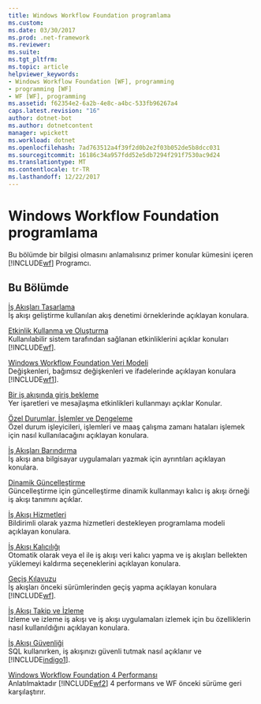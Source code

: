 ```yaml
---
title: Windows Workflow Foundation programlama
ms.custom: 
ms.date: 03/30/2017
ms.prod: .net-framework
ms.reviewer: 
ms.suite: 
ms.tgt_pltfrm: 
ms.topic: article
helpviewer_keywords:
- Windows Workflow Foundation [WF], programming
- programming [WF]
- WF [WF], programming
ms.assetid: f62354e2-6a2b-4e8c-a4bc-533fb96267a4
caps.latest.revision: "16"
author: dotnet-bot
ms.author: dotnetcontent
manager: wpickett
ms.workload: dotnet
ms.openlocfilehash: 7ad763512a4f39f2d0b2e2f03b052de5b8dcc031
ms.sourcegitcommit: 16186c34a957fdd52e5db7294f291f7530ac9d24
ms.translationtype: MT
ms.contentlocale: tr-TR
ms.lasthandoff: 12/22/2017
---
```

# <a name="windows-workflow-foundation-programming"></a>Windows Workflow Foundation programlama
Bu bölümde bir bilgisi olmasını anlamalısınız primer konular kümesini içeren [!INCLUDE[wf](../../../includes/wf-md.md)] Programcı.  
  
## <a name="in-this-section"></a>Bu Bölümde  
 [İş Akışları Tasarlama](../../../docs/framework/windows-workflow-foundation/designing-workflows.md)  
 İş akışı geliştirme kullanılan akış denetimi örneklerinde açıklayan konulara.  
  
 [Etkinlik Kullanma ve Oluşturma](../../../docs/framework/windows-workflow-foundation/using-and-creating-activities.md)  
 Kullanılabilir sistem tarafından sağlanan etkinliklerini açıklar konuları [!INCLUDE[wf](../../../includes/wf-md.md)].  
  
 [Windows Workflow Foundation Veri Modeli](../../../docs/framework/windows-workflow-foundation/data-model.md)  
 Değişkenleri, bağımsız değişkenleri ve ifadelerinde açıklayan konulara [!INCLUDE[wf1](../../../includes/wf1-md.md)].  
  
 [Bir iş akışında giriş bekleme](../../../docs/framework/windows-workflow-foundation/waiting-for-input-in-a-workflow.md)  
 Yer işaretleri ve mesajlaşma etkinlikleri kullanmayı açıklar Konular.  
  
 [Özel Durumlar, İşlemler ve Dengeleme](../../../docs/framework/windows-workflow-foundation/exceptions-transactions-and-compensation.md)  
 Özel durum işleyicileri, işlemleri ve maaş çalışma zamanı hataları işlemek için nasıl kullanılacağını açıklayan konulara.  
  
 [İş Akışları Barındırma](../../../docs/framework/windows-workflow-foundation/hosting-workflows.md)  
 İş akışı ana bilgisayar uygulamaları yazmak için ayrıntıları açıklayan konulara.  
  
 [Dinamik Güncelleştirme](../../../docs/framework/windows-workflow-foundation/dynamic-update.md)  
 Güncelleştirme için güncelleştirme dinamik kullanmayı kalıcı iş akışı örneği iş akışı tanımını açıklar.  
  
 [İş Akışı Hizmetleri](../../../docs/framework/wcf/feature-details/workflow-services.md)  
 Bildirimli olarak yazma hizmetleri destekleyen programlama modeli açıklayan konulara.  
  
 [İş Akışı Kalıcılığı](../../../docs/framework/windows-workflow-foundation/workflow-persistence.md)  
 Otomatik olarak veya el ile iş akışı veri kalıcı yapma ve iş akışları bellekten yüklemeyi kaldırma seçeneklerini açıklayan konulara.  
  
 [Geçiş Kılavuzu](../../../docs/framework/windows-workflow-foundation/migration-guidance.md)  
 İş akışları önceki sürümlerinden geçiş yapma açıklayan konulara [!INCLUDE[wf](../../../includes/wf-md.md)].  
  
 [İş Akışı Takip ve İzleme](../../../docs/framework/windows-workflow-foundation/workflow-tracking-and-tracing.md)  
 İzleme ve izleme iş akışı ve iş akışı uygulamaları izlemek için bu özelliklerin nasıl kullanıldığını açıklayan konulara.  
  
 [İş Akışı Güvenliği](../../../docs/framework/windows-workflow-foundation/workflow-security.md)  
 SQL kullanırken, iş akışınızı güvenli tutmak nasıl açıklanır ve [!INCLUDE[indigo1](../../../includes/indigo1-md.md)].  
  
 [Windows Workflow Foundation 4 Performansı](../../../docs/framework/windows-workflow-foundation/performance.md)  
 Anlatılmaktadır [!INCLUDE[wf2](../../../includes/wf2-md.md)] 4 performans ve WF önceki sürüme geri karşılaştırır.
